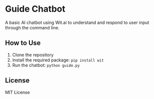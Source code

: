 # Guide Chatbot

A basic AI chatbot using Wit.ai to understand and respond to user input through the command line.

## How to Use

1. Clone the repository
2. Install the required package: `pip install wit`
3. Run the chatbot: `python guide.py`

## License

MIT License
